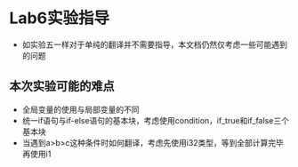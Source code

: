 # Lab6实验指导

- 如实验五一样对于单纯的翻译并不需要指导，本文档仍然仅考虑一些可能遇到的问题

## 本次实验可能的难点
- 全局变量的使用与局部变量的不同
- 统一if语句与if-else语句的基本块，考虑使用condition，if_true和if_false三个基本块
- 当遇到a>b>c这种条件时如何翻译，考虑先使用i32类型，等到全部计算完毕再使用i1